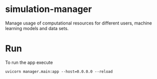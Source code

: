# simulation-manager

Manage usage of computational resources for different users, machine learning models and data sets. 

# Run

To run the app execute

`uvicorn manager.main:app --host=0.0.0.0 --reload`